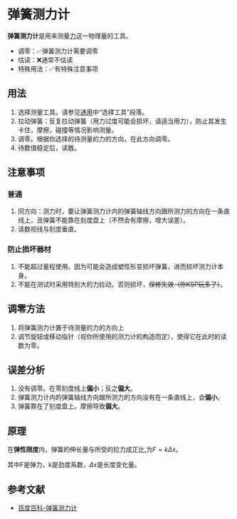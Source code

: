 # 弹簧测力计

**弹簧测力计**是用来测量[力](/physical-quantities/force.md)这一物理量的工具。

- 调零：✅弹簧测力计需要调零
- 估读：❌通常不估读
- 特殊用法：✅有特殊注意事项

## 用法

1. 选择测量工具。请参见[通用](abstract.md)中“选择工具”段落。
2. 拉动弹簧：反复拉动弹簧（用力过度可能会损坏，请适当用力），防止其发生卡住，摩擦，碰撞等情况影响测量。
3. 调零。根据你选择的待测量的力的方向，在此方向调零。
4. 待数值稳定后，读数。

## 注意事项

### 普通

1. 同方向：测力时，要让弹簧测力计内的弹簧轴线方向跟所测力的方向在一条直线上，且弹簧不能靠在刻度盘上（不然会有摩擦，增大误差）。
2. 读数视线与刻度垂直。

### 防止损坏器材

1. 不能超过量程使用。因为可能会造成塑性形变损坏弹簧，进而损坏测力计本身。
2. 不能在测试时采用特别大的力拉动，否则损坏，~~保修失效（你KSP玩多了）~~。

## 调零方法

1. 将弹簧测力计置于待测量的力的方向上
2. 调节旋钮或移动指针（视你所使用的测力计的构造而定），使得它在此时的读数为零。

## 误差分析

1. 没有调零。在零刻度线上**偏小**；反之**偏大**。
2. 弹簧测力计内的弹簧轴线方向跟所测力的方向没有在一条直线上，会**偏小**。
3. 弹簧靠在了刻度盘上。摩擦导致**偏大**。

## 原理

在**弹性限度**内，弹簧的伸长量与所受的拉力成正比,为$F=k \Delta x$。

其中F是弹力，k是劲度系数，$\Delta x$是长度变化量。

## 参考文献

- [百度百科-弹簧测力计](https://baike.baidu.com/item/%E5%BC%B9%E7%B0%A7%E6%B5%8B%E5%8A%9B%E8%AE%A1/4401648)
